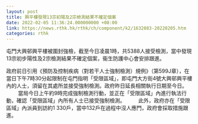 ```yaml
---
layout: post
title: 興平樓發現13宗初陽及2宗檢測結果不確定個案
date: 2022-02-05 11:36:24.000000000 +08:00
link: https://news.rthk.hk/rthk/ch/component/k2/1632083-20220205.htm
categories: rthk
---
```


屯門大興邨興平樓被圍封強檢，截至今日凌晨1時，共5388人接受檢測，當中發現13宗初步陽性及2宗檢測結果不確定個案，衞生防護中心會安排跟進。

政府前日引用《預防及控制疾病（對若干人士強制檢測）規例》（第599J章），在當日下午7時30分起限制在屯門指明「受限區域」，即屯門大方街4號大興邨興平樓內的人士，須留在其處所並接受強制檢測。政府昨日延長相關執行日期至今日。
　　 
當局今日上午約9時完成強制檢測行動，並正在「受限區域」內進行執法行動，確認「受限區域」內所有人士已接受強制檢測。
　　 
此外，政府亦在「受限區域」內派員到訪約1 330戶，當中132戶在過程中沒人應門，政府會採取措施跟進。
